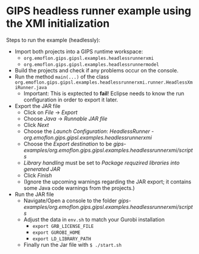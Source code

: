 # GIPS headless runner example using the XMI initialization

Steps to run the example (headlessly):
- Import both projects into a GIPS runtime workspace:
    - `org.emoflon.gips.gipsl.examples.headlessrunnerxmi`
    - `org.emoflon.gips.gipsl.examples.headlessrunnermodel`
- Build the projects and check if any problems occur on the console.
- Run the method `main(...)` of the class `org.emoflon.gips.gipsl.examples.headlessrunnerxmi.runner.HeadlessXmiRunner.java`
    - Important: This is exptected to **fail**! Eclipse needs to know the run configuration in order to export it later.
- Export the JAR file
    - Click on *File* -> *Export*
    - Choose *Java* -> *Runnable JAR file*
    - Click *Next*
    - Choose the *Launch Configuration*: *HeadlessRunner - org.emoflon.gips.gipsl.examples.headlessrunnerxmi*
    - Choose the *Export destination* to be *gips-examples/org.emoflon.gips.gipsl.examples.headlessrunnerxmi/scripts*
    - *Library handling* must be set to *Package requzired libraries into generated JAR*
    - Click *Finish*
    - (Ignore the upcoming warnings regarding the JAR export; it contains some Java code warnings from the projects.)
- Run the JAR file
    - Navigate/Open a console to the folder *gips-examples/org.emoflon.gips.gipsl.examples.headlessrunnerxmi/scripts*
    - Adjust the data in `env.sh` to match your Gurobi installation
        - `export GRB_LICENSE_FILE`
        - `export GUROBI_HOME`
        - `export LD_LIBRARY_PATH`
    - Finally run the Jar file with `$ ./start.sh`
